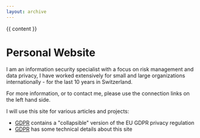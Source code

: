 ```yaml
---
layout: archive
---
```


{{ content }}
<h1>Personal Website</h1>

<p>
I am an information security specialist with a focus on risk management and data privacy, I have worked extensively for small and large organizations internationally - for the last 10 years in Switzerland.
<p>


For more information, or to contact me, please use the connection links on the left hand side.  
<p>
I will use this site for various articles and projects:
<p>  
<ul>
  <li><a href="https://fitzgera.github.io/gdpr/">GDPR</a> contains a "collapsible" version of the EU GDPR privacy regulation</li>
  <li><a href="https://fitzgera.github.io/post%20about%20this%20site/TechnicalInfoAboutThisSite/">GDPR</a> has some technical details about this site</li>
 </ul>  



